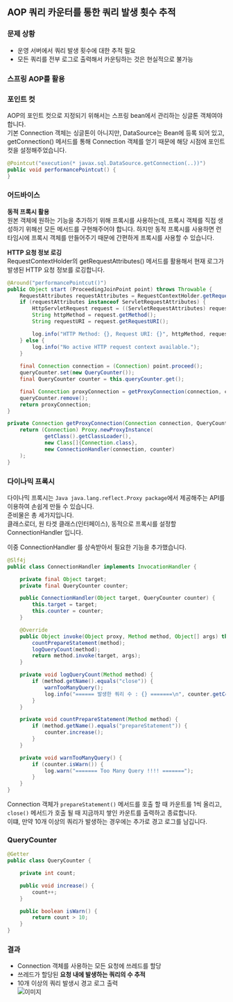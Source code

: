 ## AOP 쿼리 카운터를 통한 쿼리 발생 횟수 추적
### 문제 상황

- 운영 서버에서 쿼리 발생 횟수에 대한 추적 필요
- 모든 쿼리를 전부 로그로 출력해서 카운팅하는 것은 현실적으로 불가능

### 스프링 AOP를 활용

### 포인트 컷

AOP의 포인트 컷으로 지정되기 위해서는 스프링 bean에서 관리하는 싱글톤 객체여야 합니다. \
기본 Connection 객체는 싱글톤이 아니지만, DataSource는 Bean에 등록 되어 있고, getConnection() 메서드를 통해 Connection 객체를 얻기 때문에 해당 시점에 포인트 컷을 설정해주었습니다.
```java
@Pointcut("execution(* javax.sql.DataSource.getConnection(..))")
public void performancePointcut() {
}
```

### 어드바이스

**동적 프록시 활용** \
원본 객체에 원하는 기능을 추가하기 위해 프록시를 사용하는데, 프록시 객체를 직접 생성하기 위해선 모든 메서드를 구현해주어야 합니다. 하지만 동적 프록시를 사용하면 런타임시에 프록시 객체를 만들어주기 때문에 간편하게 프록시를 사용할 수 있습니다.

**HTTP 요청 정보 로깅** \
RequestContextHolder의 getRequestAttributes() 메서드를 활용해서 현재 로그가 발생된 HTTP 요청 정보를 로깅합니다.

```java
@Around("performancePointcut()")
public Object start (ProceedingJoinPoint point) throws Throwable {
    RequestAttributes requestAttributes = RequestContextHolder.getRequestAttributes();
    if (requestAttributes instanceof ServletRequestAttributes) {
        HttpServletRequest request = ((ServletRequestAttributes) requestAttributes).getRequest();
        String httpMethod = request.getMethod();
        String requestURI = request.getRequestURI();

        log.info("HTTP Method: {}, Request URI: {}", httpMethod, requestURI);
    } else {
        log.info("No active HTTP request context available.");
    }
    
    final Connection connection = (Connection) point.proceed();
    queryCounter.set(new QueryCounter());
    final QueryCounter counter = this.queryCounter.get();

    final Connection proxyConnection = getProxyConnection(connection, counter);
    queryCounter.remove();
    return proxyConnection;
}

private Connection getProxyConnection(Connection connection, QueryCounter counter) {
    return (Connection) Proxy.newProxyInstance(
            getClass().getClassLoader(),
            new Class[]{Connection.class},
            new ConnectionHandler(connection, counter)
    );
}
```

### 다이나믹 프록시

다이나믹 프록시는 `Java java.lang.reflect.Proxy package`에서 제공해주는 API를 이용하여 손쉽게 만들 수 있습니다. \
준비물은 총 세가지입니다. \
클래스로더, 원 타겟 클래스(인터페이스), 동적으로 프록시를 설정할 ConnectionHandler 입니다.

이중 ConnectionHandler 를 상속받아서 필요한 기능을 추가했습니다.

```java
@Slf4j
public class ConnectionHandler implements InvocationHandler {

    private final Object target;
    private final QueryCounter counter;

    public ConnectionHandler(Object target, QueryCounter counter) {
        this.target = target;
        this.counter = counter;
    }

    @Override
    public Object invoke(Object proxy, Method method, Object[] args) throws Throwable {
        countPrepareStatement(method);
        logQueryCount(method);
        return method.invoke(target, args);
    }

    private void logQueryCount(Method method) {
        if (method.getName().equals("close")) {
            warnTooManyQuery();
            log.info("====== 발생한 쿼리 수 : {} =======\n", counter.getCount());
        }
    }

    private void countPrepareStatement(Method method) {
        if (method.getName().equals("prepareStatement")) {
            counter.increase();
        }
    }

    private void warnTooManyQuery() {
        if (counter.isWarn()) {
            log.warn("======= Too Many Query !!!! =======");
        }
    }
}
```

Connection 객체가 `prepareStatement()` 메서드를 호출 할 때 카운트를 1씩 올리고, \
`close()` 메서드가 호출 될 때 지금까지 쌓인 카운트를 출력하고 종료합니다. \
이떄, 만약 10개 이상의 쿼리가 발생하는 경우에는 추가로 경고 로그를 남깁니다.

### QueryCounter

```java
@Getter
public class QueryCounter {

    private int count;

    public void increase() {
        count++;
    }

    public boolean isWarn() {
        return count > 10;
    }
}
```

### 결과
- Connection 객체를 사용하는 모든 요청에 쓰레드를 할당
- 쓰레드가 할당된 **요청 내에 발생하는 쿼리의 수 추적**
- 10개 이상의 쿼리 발생시 경고 로그 출력
  <img src="https://tech-blog-image.s3.ap-northeast-2.amazonaws.com/image/a3272490-8bc2-4fdf-b396-ee96fa808a7e%EC%8A%A4%ED%81%AC%EB%A6%B0%EC%83%B7%202024-09-03%20%EC%98%A4%ED%9B%84%208.10.31.png" alt="이미지" style="max-width: 100%; height: auto; display: block; margin: 0 auto;"/>

